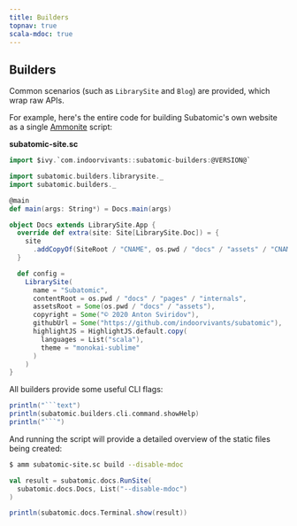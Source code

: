 ```yaml
---
title: Builders
topnav: true
scala-mdoc: true
---
```



## Builders

Common scenarios (such as `LibrarySite` and `Blog`) are provided, which wrap raw APIs.

For example, here's the entire code for building Subatomic's own website as a single [Ammonite](https://ammonite.io) script:

**subatomic-site.sc**

```scala
import $ivy.`com.indoorvivants::subatomic-builders:@VERSION@`

import subatomic.builders.librarysite._
import subatomic.builders._

@main
def main(args: String*) = Docs.main(args)

object Docs extends LibrarySite.App {
  override def extra(site: Site[LibrarySite.Doc]) = {
    site
      .addCopyOf(SiteRoot / "CNAME", os.pwd / "docs" / "assets" / "CNAME")
  }

  def config =
    LibrarySite(
      name = "Subatomic",
      contentRoot = os.pwd / "docs" / "pages" / "internals",
      assetsRoot = Some(os.pwd / "docs" / "assets"),
      copyright = Some("© 2020 Anton Sviridov"),
      githubUrl = Some("https://github.com/indoorvivants/subatomic"),
      highlightJS = HighlightJS.default.copy(
        languages = List("scala"),
        theme = "monokai-sublime"
      )
    )
}
```

All builders provide some useful CLI flags:

```scala mdoc:passthrough
println("```text")
println(subatomic.builders.cli.command.showHelp)
println("```")
```

And running the script will provide a detailed overview of 
the static files being created:

```bash
$ amm subatomic-site.sc build --disable-mdoc
```

```scala mdoc:passthrough
val result = subatomic.docs.RunSite(
  subatomic.docs.Docs, List("--disable-mdoc")
)

println(subatomic.docs.Terminal.show(result))
```
